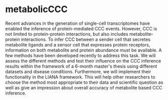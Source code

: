 # metabolicCCC

Recent advances in the generation of single-cell transcriptomes have enabled the inference of protein-mediated CCC events. However, CCC is not limited to protein-protein interactions, but also includes metabolite-protein interactions. To infer CCC between a sender cell that secretes metabolite ligands and a sensor cell that expresses protein receptors, information on both metabolite and protein abundance must be available. A few methods have been developed recently to address this task. We will assess the different methods and test their influence on the CCC inference results within the framework of a 6-month master's thesis using different datasets and disease conditions. Furthermore, we will implement their functionality in the LIANA framework. This will help other researchers to choose the method most appropriate to their data and scientific question as well as give an impression about overall accuracy of metabolite based CCC inference. 